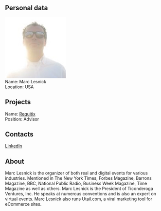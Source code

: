 ## Personal data
![marc lesnick photo](photo/marc_lesnick.jpg)  
Name:   Marc Lesnick  
Location: USA  
## Projects 
Name: [Requitix](../projects/requitix.md)  
Position: Advisor   
## Contacts
[LinkedIn](https://www.linkedin.com/in/marclesnick/)  
## About
Marc Lesnick is the organizer of both real and digital events for various industries. Mentioned in The New York Times, Forbes Magazine, Barrons Magazine, BBC, National Public Radio, Business Week Magazine, Time Magazine as well as others. Marc Lesnick is the President of Ticonderoga Ventures, Inc. He speaks at numerous conventions and is also an expert on virtual events. Marc Lesnick also runs Utail.com, a viral marketing tool for eCommerce sites.
